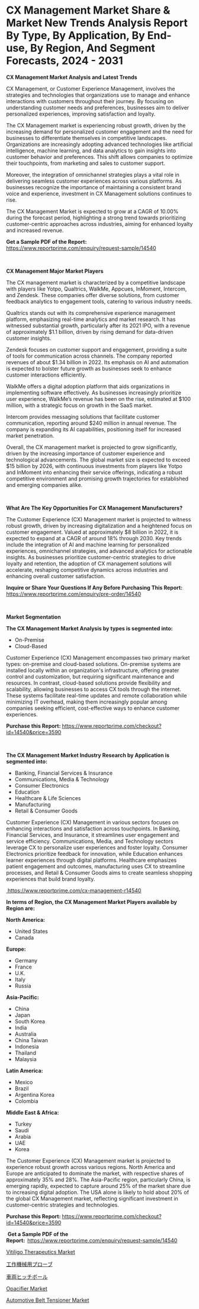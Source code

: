 <p><h1>CX Management Market Share & Market New Trends Analysis Report By Type, By Application, By End-use, By Region, And Segment Forecasts, 2024 - 2031</h1></p><p><strong>CX Management Market Analysis and Latest Trends</strong></p>
<p><p>CX Management, or Customer Experience Management, involves the strategies and technologies that organizations use to manage and enhance interactions with customers throughout their journey. By focusing on understanding customer needs and preferences, businesses aim to deliver personalized experiences, improving satisfaction and loyalty.</p><p>The CX Management market is experiencing robust growth, driven by the increasing demand for personalized customer engagement and the need for businesses to differentiate themselves in competitive landscapes. Organizations are increasingly adopting advanced technologies like artificial intelligence, machine learning, and data analytics to gain insights into customer behavior and preferences. This shift allows companies to optimize their touchpoints, from marketing and sales to customer support.</p><p>Moreover, the integration of omnichannel strategies plays a vital role in delivering seamless customer experiences across various platforms. As businesses recognize the importance of maintaining a consistent brand voice and experience, investment in CX Management solutions continues to rise.</p><p>The CX Management Market is expected to grow at a CAGR of 10.00% during the forecast period, highlighting a strong trend towards prioritizing customer-centric approaches across industries, aiming for enhanced loyalty and increased revenue.</p></p>
<p><strong>Get a Sample PDF of the Report:&nbsp;</strong> <a href="https://www.reportprime.com/enquiry/request-sample/14540">https://www.reportprime.com/enquiry/request-sample/14540</a></p>
<p>&nbsp;</p>
<p><strong>CX Management Major Market Players</strong></p>
<p><p>The CX management market is characterized by a competitive landscape with players like Yotpo, Qualtrics, WalkMe, Appcues, InMoment, Intercom, and Zendesk. These companies offer diverse solutions, from customer feedback analytics to engagement tools, catering to various industry needs.</p><p>Qualtrics stands out with its comprehensive experience management platform, emphasizing real-time analytics and market research. It has witnessed substantial growth, particularly after its 2021 IPO, with a revenue of approximately $1.1 billion, driven by rising demand for data-driven customer insights.</p><p>Zendesk focuses on customer support and engagement, providing a suite of tools for communication across channels. The company reported revenues of about $1.34 billion in 2022. Its emphasis on AI and automation is expected to bolster future growth as businesses seek to enhance customer interactions efficiently.</p><p>WalkMe offers a digital adoption platform that aids organizations in implementing software effectively. As businesses increasingly prioritize user experience, WalkMe’s revenue has been on the rise, estimated at $100 million, with a strategic focus on growth in the SaaS market.</p><p>Intercom provides messaging solutions that facilitate customer communication, reporting around $240 million in annual revenue. The company is expanding its AI capabilities, positioning itself for increased market penetration.</p><p>Overall, the CX management market is projected to grow significantly, driven by the increasing importance of customer experience and technological advancements. The global market size is expected to exceed $15 billion by 2026, with continuous investments from players like Yotpo and InMoment into enhancing their service offerings, indicating a robust competitive environment and promising growth trajectories for established and emerging companies alike.</p></p>
<p>&nbsp;</p>
<p><strong>What Are The Key Opportunities For CX Management Manufacturers?</strong></p>
<p><p>The Customer Experience (CX) Management market is projected to witness robust growth, driven by increasing digitalization and a heightened focus on customer engagement. Valued at approximately $8 billion in 2022, it is expected to expand at a CAGR of around 18% through 2030. Key trends include the integration of AI and machine learning for personalized experiences, omnichannel strategies, and advanced analytics for actionable insights. As businesses prioritize customer-centric strategies to drive loyalty and retention, the adoption of CX management solutions will accelerate, reshaping competitive dynamics across industries and enhancing overall customer satisfaction.</p></p>
<p><strong>Inquire or Share Your Questions If Any Before Purchasing This Report:</strong> <a href="https://www.reportprime.com/enquiry/pre-order/14540">https://www.reportprime.com/enquiry/pre-order/14540</a></p>
<p>&nbsp;</p>
<p><strong>Market Segmentation</strong></p>
<p><strong>The CX Management Market Analysis by types is segmented into:</strong></p>
<p><ul><li>On-Premise</li><li>Cloud-Based</li></ul></p>
<p><p>Customer Experience (CX) Management encompasses two primary market types: on-premise and cloud-based solutions. On-premise systems are installed locally within an organization's infrastructure, offering greater control and customization, but requiring significant maintenance and resources. In contrast, cloud-based solutions provide flexibility and scalability, allowing businesses to access CX tools through the internet. These systems facilitate real-time updates and remote collaboration while minimizing IT overhead, making them increasingly popular among companies seeking efficient, cost-effective ways to enhance customer experiences.</p></p>
<p><strong>Purchase this Report:&nbsp;</strong><a href="https://www.reportprime.com/checkout?id=14540&price=3590">https://www.reportprime.com/checkout?id=14540&price=3590</a></p>
<p>&nbsp;</p>
<p><strong>The CX Management Market Industry Research by Application is segmented into:</strong></p>
<p><ul><li>Banking, Financial Services & Insurance</li><li>Communications, Media & Technology</li><li>Consumer Electronics</li><li>Education</li><li>Healthcare & Life Sciences</li><li>Manufacturing</li><li>Retail & Consumer Goods</li></ul></p>
<p><p>Customer Experience (CX) Management in various sectors focuses on enhancing interactions and satisfaction across touchpoints. In Banking, Financial Services, and Insurance, it streamlines user engagement and service efficiency. Communications, Media, and Technology sectors leverage CX to personalize user experiences and foster loyalty. Consumer Electronics prioritize feedback for innovation, while Education enhances learner experiences through digital platforms. Healthcare emphasizes patient engagement and outcomes, manufacturing uses CX to streamline processes, and Retail & Consumer Goods aims to create seamless shopping experiences that build brand loyalty.</p></p>
<p><a href="https://www.reportprime.com/cx-management-r14540">&nbsp;https://www.reportprime.com/cx-management-r14540</a></p>
<p><strong>In terms of Region, the CX Management Market Players available by Region are:</strong></p>
<p>
    <p> <strong> North America: </strong>
        <ul>
            <li>United States</li>
            <li>Canada</li>
        </ul>
        </p> 
    <p> <strong> Europe: </strong>
        <ul>
            <li>Germany</li>
            <li>France</li>
            <li>U.K.</li>
            <li>Italy</li>
            <li>Russia</li>
        </ul>
        </p> 
    <p> <strong> Asia-Pacific: </strong>
        <ul>
            <li>China</li>
            <li>Japan</li>
            <li>South Korea</li>
            <li>India</li>
            <li>Australia</li>
            <li>China Taiwan</li>
            <li>Indonesia</li>
            <li>Thailand</li>
            <li>Malaysia</li>
        </ul>
        </p> 
    <p> <strong> Latin America: </strong>
        <ul>
            <li>Mexico</li>
            <li>Brazil</li>
            <li>Argentina Korea</li>
            <li>Colombia</li>
        </ul>
        </p> 
    <p> <strong> Middle East & Africa: </strong>
        <ul>
            <li>Turkey</li>
            <li>Saudi</li>
            <li>Arabia</li>
            <li>UAE</li>
            <li>Korea</li>
        </ul>
    </p>
    </p>
<p><p>The Customer Experience (CX) Management market is projected to experience robust growth across various regions. North America and Europe are anticipated to dominate the market, with respective shares of approximately 35% and 28%. The Asia-Pacific region, particularly China, is emerging rapidly, expected to capture around 25% of the market share due to increasing digital adoption. The USA alone is likely to hold about 20% of the global CX Management market, reflecting significant investment in customer-centric strategies and technologies.</p></p>
<p><strong>Purchase this Report: </strong><a href="https://www.reportprime.com/checkout?id=14540&price=3590">https://www.reportprime.com/checkout?id=14540&price=3590</a></p>
<p>&nbsp;<strong>Get a Sample PDF of the Report:&nbsp;&nbsp;</strong><a href="https://www.reportprime.com/enquiry/request-sample/14540">https://www.reportprime.com/enquiry/request-sample/14540</a></p>
<p><strong></strong></p>
<p><p><a href="https://github.com/NancyAlvarado586/Market-Research-Report-List-1/blob/main/vitiligo-therapeutics-market.md">Vitiligo Therapeutics Market</a></p><p><a href="https://medium.com/@maudward1907/%E6%A9%9F%E6%A2%B0%E5%B7%A5%E5%85%B7%E3%83%97%E3%83%AD%E3%83%BC%E3%83%96%E5%B8%82%E5%A0%B4%E3%82%92%E5%BD%A2%E6%88%90%E3%81%99%E3%82%8B%E3%82%A4%E3%83%8E%E3%83%99%E3%83%BC%E3%82%B7%E3%83%A7%E3%83%B3%E3%81%AF%E4%BD%95%E3%81%A7%E3%81%99%E3%81%8B-%E3%82%A2%E3%83%97%E3%83%AA%E3%82%B1%E3%83%BC%E3%82%B7%E3%83%A7%E3%83%B3%E3%81%8A%E3%82%88%E3%81%B3%E3%82%BF%E3%82%A4%E3%83%97%E3%81%AE%E5%B8%82%E5%A0%B4%E5%8B%95%E5%90%91-2024%E5%B9%B4%E3%81%8B%E3%82%892031%E5%B9%B4%E3%81%BE%E3%81%A7%E3%81%AE%E6%9C%9F%E9%96%93%E3%81%AB%E4%BA%88%E6%B8%AC%E3%81%95%E3%82%8C%E3%82%8B%E3%82%82%E3%81%AE-807dd1ca92e9">工作機械用プローブ</a></p><p><a href="https://medium.com/@maudward1907/vehicle-hitch-balls-market-%E3%81%AF-%E3%82%B3%E3%82%B9%E3%83%88%E7%AE%A1%E7%90%86%E3%81%A8%E5%8A%B9%E7%8E%87%E5%90%91%E4%B8%8A%E3%82%92%E5%84%AA%E5%85%88%E3%81%97%E3%81%BE%E3%81%99-%E3%81%95%E3%82%89%E3%81%AB-%E5%A0%B1%E5%91%8A%E6%9B%B8%E3%81%AF%E5%B8%82%E5%A0%B4%E3%81%AE%E9%9C%80%E8%A6%81%E9%9D%A2%E3%81%A8%E4%BE%9B%E7%B5%A6%E9%9D%A2%E3%81%AE%E4%B8%A1%E6%96%B9%E3%82%92%E3%82%AB%E3%83%90%E3%83%BC%E3%81%97%E3%81%A6%E3%81%84%E3%81%BE%E3%81%99-vehicle-hitch-balls-1dadb72d5fdd">車両ヒッチボール</a></p><p><a href="https://issuu.com/reportprime-2/docs/opacifier-market-size-2030.pptx_062613c14e4449">Opacifier Market</a></p><p><a href="https://medium.com/@hassen.nww/the-automotive-belt-tensioner-market-insights-report-offers-an-in-depth-and-thorough-analysis-of-cded24e36c44">Automotive Belt Tensioner Market</a></p></p>